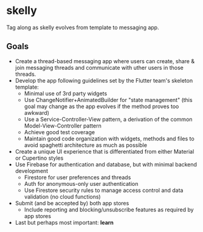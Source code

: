 # skelly

Tag along as skelly evolves from template to messaging app.

## Goals
  - Create a thread-based messaging app where users can create, share & join messaging threads and communicate with uther users in those threads.
  - Develop the app following guidelines set by the Flutter team's skeleton template:
    - Minimal use of 3rd party widgets
    - Use ChangeNotifier+AnimatedBuilder for "state management" (this goal may change as the app evolves if the method proves too awkward)
    - Use a Service-Controller-View pattern, a derivation of the common Model-View-Controller pattern
    - Achieve good test coverage
    - Maintain good code organization with widgets, methods and files to avoid spaghetti architecture as much as possible
  - Create a unique UI experience that is differentiated from either Material or Cupertino styles
  - Use Firebase for authentication and database, but with minimal backend development
    - Firestore for user preferences and threads
    - Auth for anonymous-only user authentication
    - Use Firestore security rules to manage access control and data validation (no cloud functions)
  - Submit (and be accepted by) both app stores
    - Include reporting and blocking/unsubscribe features as required by app stores
  - Last but perhaps most important: **learn**